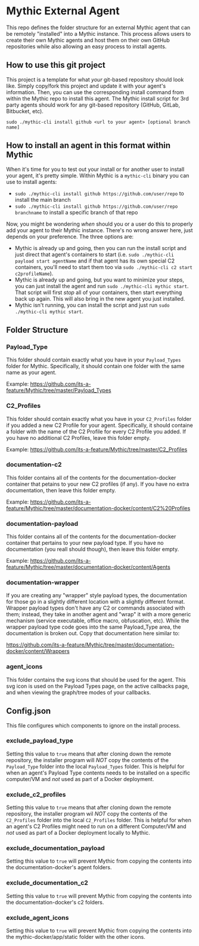 # Mythic External Agent

This repo defines the folder structure for an external Mythic agent that can be remotely "installed" into a Mythic instance. This process allows users to create their own Mythic agents and host them on their own GitHub repositories while also allowing an easy process to install agents.

## How to use this git project

This project is a template for what _your_ git-based repository should look like. Simply copy/fork this project and update it with your agent's information. Then, you can use the corresponding install command from within the Mythic repo to install this agent. The Mythic install script for 3rd party agents should work for any git-based repository (GitHub, GitLab, Bitbucket, etc).

```
sudo ./mythic-cli install github <url to your agent> [optional branch name]
```


## How to install an agent in this format within Mythic

When it's time for you to test out your install or for another user to install your agent, it's pretty simple. Within Mythic is a `mythic-cli` binary you can use to install agents:

* `sudo ./mythic-cli install github https://github.com/user/repo` to install the main branch
* `sudo ./mythic-cli install github https://github.com/user/repo branchname` to install a specific branch of that repo

Now, you might be wondering _when_ should you or a user do this to properly add your agent to their Mythic instance. There's no wrong answer here, just depends on your preference. The three options are:

* Mythic is already up and going, then you can run the install script and just direct that agent's containers to start (i.e. `sudo ./mythic-cli payload start agentName` and if that agent has its own special C2 containers, you'll need to start them too via `sudo ./mythic-cli c2 start c2profileName`).
* Mythic is already up and going, but you want to minimize your steps, you can just install the agent and run `sudo ./mythic-cli mythic start`. That script will first _stop_ all of your containers, then start everything back up again. This will also bring in the new agent you just installed.
* Mythic isn't running, you can install the script and just run `sudo ./mythic-cli mythic start`. 


## Folder Structure

### Payload_Type

This folder should contain exactly what you have in your `Payload_Types` folder for Mythic. Specifically, it should contain one folder with the same name as your agent. 

Example: https://github.com/its-a-feature/Mythic/tree/master/Payload_Types

### C2_Profiles

This folder should contain exactly what you have in your `C2_Profiles` folder if you added a new C2 Profile for your agent. Specifically, it should containe a folder with the name of the C2 Profile for every C2 Profile you added. If you have no additional C2 Profiles, leave this folder empty.

Example: https://github.com/its-a-feature/Mythic/tree/master/C2_Profiles

### documentation-c2

This folder contains all of the contents for the documentation-docker container that petains to your new C2 profiles (if any). If you have no extra documentation, then leave this folder empty.

Example: https://github.com/its-a-feature/Mythic/tree/master/documentation-docker/content/C2%20Profiles

### documentation-payload

This folder contains all of the contents for the documentation-docker container that pertains to your new payload type. If you have no documentation (you reall should though), then leave this folder empty.

Example: https://github.com/its-a-feature/Mythic/tree/master/documentation-docker/content/Agents 

### documentation-wrapper

If you are creating any "wrapper" style payload types, the documentation for those go in a slightly different location with a slightly different format. Wrapper payload types don't have any C2 or commands associated with them; instead, they take in another agent and "wrap" it with a more generic mechanism (service executable, office macro, obfuscation, etc). While the wrapper payload type code goes into the same Payload_Type area, the documentation is broken out. Copy that documentation here similar to:

https://github.com/its-a-feature/Mythic/tree/master/documentation-docker/content/Wrappers

### agent_icons

This folder contains the svg icons that should be used for the agent. This svg icon is used on the Payload Types page, on the active callbacks page, and when viewing the graph/tree modes of your callbacks.

## Config.json

This file configures which components to ignore on the install process.

### exclude_payload_type

Setting this value to `true` means that after cloning down the remote repository, the installer program will _NOT_ copy the contents of the `Payload_Type` folder into the local `Payload_Types` folder. This is helpful for when an agent's Payload Type contents needs to be installed on a specific computer/VM and _not_ used as part of a Docker deployment.

### exclude_c2_profiles

Setting this value to `true` means that after cloning down the remote repository, the installer program wil _NOT_ copy the contents of the `C2_Profiles` folder into the local `C2_Profiles` folder. This is helpful for when an agent's C2 Profiles might need to run on a different Computer/VM and _not_ used as part of a Docker deployment locally to Mythic.

### exclude_documentation_payload

Setting this value to `true` will prevent Mythic from copying the contents into the documentation-docker's agent folders.

### exclude_documentation_c2

Setting this value to `true` will prevent Mythic from copying the contents into the documentation-docker's c2 folders.

### exclude_agent_icons

Setting this value to `true` will prevent Mythic from copying the contents into the mythic-docker/app/static folder with the other icons.
